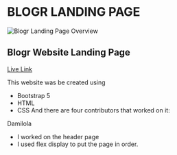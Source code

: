 # BLOGR LANDING PAGE

![Blogr Landing Page Overview](https://github.com/strakins/kodecamp/blob/main/blogr.jpg)

## Blogr Website Landing Page

[Live Link](https://web-3-0-group3.github.io/BLOG-LANDING-PAGE/)

This website was be created using 

- Bootstrap 5
- HTML
- CSS
And there are four contributors that worked on  it: 

Damilola
- I worked on the header page
- I used flex display to put the page in order.

